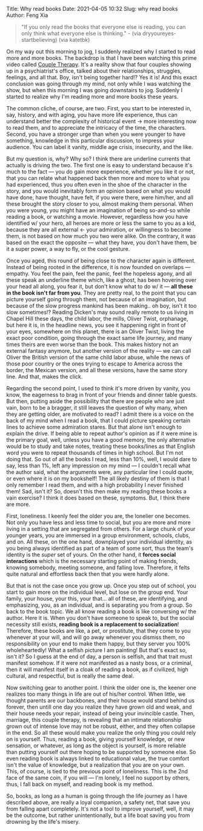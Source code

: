 Title: Why read books
Date: 2021-04-05 10:32
Slug: why read books
Author: Feng Xia

> "If you only read the books that everyone else is reading, you can
> only think what everyone else is thinking."  - (via
> dryyoureyes-startbelieving) (via katetbk)



On my way out this morning to jog, I suddenly realized why I started
to read more and more books. The backdrop is that I have been watching
this prime video called [Couple Therapy][1]. It's a reality show that
four couples showing up in a psychiatrist's office, talked about their
relationships, struggles, feelings, and all that. Boy, isn't being
together hard!? Yes it is! And this exact conclusion was going through
my mind, not only while I was watching the show, but when this morning
I was going downstairs to jog. Suddenly I started to realize why I'm
reading more and more books these years.

The common cliche, of course, are two. First, you start to be
interested in, say, history, and with aging, you have more life
experience, thus can understand better the complexity of historical
event &rarr; more interesting now to read them, and to appreciate the
intricacy of the time, the characters. Second, you have a stronger
urge than when you were younger to have something, knowledge in this
particular discussion, to impress your audience. You can label it
vanity, middle age crisis, insecurity, and the like.

But my question is, why? Why so? I think there are underline currents
that actually is driving the two. The first one is easy to understand
because it's much to the fact &mdash; you do gain more experience,
whether you like it or not, that you can relate what happened back
then more and more to what you had experienced, thus you often even in
the shoe of the character in the story, and you would inevitably form
an opinion based on what you would have done, have thought, have felt,
if you were there, were him/her, and all these brought the story
closer to you, almost making them personal. When you were young, you
might have an imagination of being so-and-so while reading a book, or
watching a movie. However, regardless how you have identified w/ your
hero, all heroes are more or less the same to you as a kid, because
they are all external &larr; your admiration, or willingness to become
them, is not based on how much you two were alike. On the contrary, it
was based on the exact the opposite &mdash; what they have, you don't
have them, be it a super power, a way to fly, or the cool gesture.

Once you aged, this round of being close to the character again is
different. Instead of being rooted in the difference, it is now
founded on overlaps &mdash; empathy. You feel the pain, feel the
panic, feel the hopeless agony, and all these speak an underline theme
which, like a ghost, has been hovering over your head all along, you
fear it, but don't know what to do w/ it &mdash; **all these in the
book isn't far from you**. They are pretty real, to the point that you
can picture yourself going through them, not because of an
imagination, but because of the slow progress mankind has been
making.. oh boy, isn't it too slow sometimes!? Reading Dicken's may
sound really remote to us living in Chapel Hill these days, the child
labor, the mills, Oliver Twist, orphanage, but here it is, in the
headline news, you see it happening right in front of your eyes,
somewhere on this planet, there is an Oliver Twist, living the exact
poor condition, going through the exact same life journey, and many
times theirs are even worse than the book. This makes history not an
external fantasy anymore, but another version of the reality &mdash;
we can call Oliver the British version of the same child labor abuse,
while the news of those poor country or the ones trying to escape to
America across the border, the Mexican version, and all these
versions, have the same story line. And that, makes the click.

Regarding the second point, I used to think it's more driven by
vanity, you know, the eagerness to brag in front of your friends and
dinner table guests. But then, putting aside the possibility that
there are people who are just vain, born to be a bragger, it still
leaves the question of why many, when they are getting older, are
motivated to read? I admit there is a voice on the back of my mind
when I read a book, that I could picture speaking certain lines to
achieve some admiration stares. But that alone isn't enough to explain
the drive. If being able to repeat author's opinion as if it were mine
is the primary goal, well, unless you have a good memory, the only
alternative would be to study and take notes, treating these
books/lines as that English word you were to repeat thousands of times
in high school. But I'm not doing that. So out of all the books I
read, less than 10%, well, I would dare to say, less than 1%, left any
impression on my mind &mdash; I couldn't recall what the author said,
what the arguments were, any particular line I could quote, or even
where it is on my bookshelf! The all likely destiny of them is that I
only remember I read them, and with a high probability I never
finished them! Sad, isn't it? So, doesn't this then make my reading
these books a vain exercise? I think it does based on these,
symptoms. But, I think there are more.

First, loneliness. I keenly feel the older you are, the lonelier one
becomes. Not only you have less and less time to social, but you are
more and more living in a setting that are segregated from others. For
a large chunk of your younger years, you are immersed in a group
environment, schools, clubs, and on. All these, on the one hand,
downplayed your individual identity, as you being always identified as
part of a team of some sort, thus the team's identity is the _super_
set of yours. On the other hand, it **forces social interactions**
which is the necessary starting point of making friends, knowing
somebody, meeting someone, and falling love. Therefore, it felts quite
natural and effortless back then that you were hardly alone.

But that is not the case once you grow up. Once you step out of
school, you start to gain more on the individual level, but lose on
the group end. Your family, your house, your this, your that... all of
these, are identifying, and emphasizing, you, as an individual, and is
separating you from a group. So back to the book topic. We all know
reading a book is like conversing w/ the author. Here it is. When you
don't have someone to speak to, but the social necessity still exists,
**reading book is a replacement to socialization**! Therefore, these
books are like, a pet, or prostitute, that they come to you whenever
at your will, and will go away whenever you dismiss them, no
responsibility on your end to make them happy, but they server you
100% wholeheartedly! What a selfish picture I am painting! But that's
exact so, isn't it? So I guess at the end of day, a person is selfish,
and that trait must manifest somehow. If it were not manifested as a
nasty boss, or a criminal, then it will manifest itself in a cloak of
reading a book, as if civilized, high cultural, and respectful, but is
really the same deal.

Now switching gear to another point. I think the older one is, the
keener one realizes too many things in life are out of his/her
control. When little, we thought parents are our backbones, and their
house would stand behind us forever, then untill one day you realize
they have grown old and weak, and their house needs your repair,
instead of being your invincible castle. Then, marriage, this couple
therapy, is revealing that an intimate relationship grown out of
intense love may not be robust, either, and they often collapse in the
end. So all these would make you realize the only thing you could rely
on is yourself. Thus, reading a book, giving yourself knowledge, or
new sensation, or whatever, as long as the object is yourself, is more
reliable than putting yourself out there hoping to be supported by
someone else. So even reading book is always linked to educational
value, the true comfort isn't the value of knowledge, but a
realization that you are on your own. This, of course, is tied to the
previous point of loneliness. This is the 2nd face of the same coin,
if you will &mdash; I'm lonely, I feel no support by others, thus, I
fall back on myself, and reading book is my method.

So, books, as long as a human is going through the life journey as I
have described above, are really a loyal companion, a safety net, that
save you from falling apart completely. It's not a tool to improve
yourself, well, it may be the outcome, but rather unintentionally, but
a life boat saving you from drowning by the life's misery.

[1]: https://www.amazon.com/Couples-Therapy-Season-1/dp/B07XB7XNLJ
